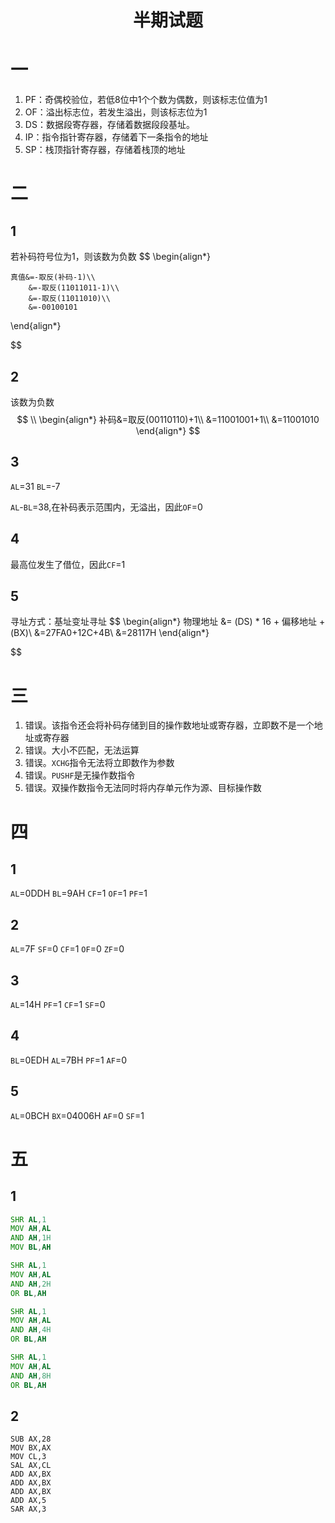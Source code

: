 <h1 align="center">半期试题</h1>



# 一

1. PF：奇偶校验位，若低8位中1个个数为偶数，则该标志位值为1
2. OF：溢出标志位，若发生溢出，则该标志位为1
3. DS：数据段寄存器，存储着数据段段基址。
4. IP：指令指针寄存器，存储着下一条指令的地址
5. SP：栈顶指针寄存器，存储着栈顶的地址

# 二
## 1
若补码符号位为1，则该数为负数
$$
\begin{align*}
    
    真值&=-取反(补码-1)\\
        &=-取反(11011011-1)\\
        &=-取反(11011010)\\
        &=-00100101
\end{align*}

$$

## 2
该数为负数
$$
\\
\begin{align*}
    补码&=取反(00110110)+1\\
        &=11001001+1\\
        &=11001010
\end{align*}
$$
## 3

`AL`=31
`BL`=-7

`AL`-`BL`=38,在补码表示范围内，无溢出，因此`OF`=0

## 4
最高位发生了借位，因此`CF`=1

## 5

寻址方式：基址变址寻址
$$
\begin{align*}
    物理地址 &= (DS) * 16 + 偏移地址 + (BX)\\
        &=27FA0+12C+4B\\
        &=28117H
\end{align*}

$$




# 三
1. 错误。该指令还会将补码存储到目的操作数地址或寄存器，立即数不是一个地址或寄存器
2. 错误。大小不匹配，无法运算
3. 错误。`XCHG`指令无法将立即数作为参数
4. 错误。`PUSHF`是无操作数指令
5. 错误。双操作数指令无法同时将内存单元作为源、目标操作数

# 四
## 1

`AL`=0DDH
`BL`=9AH
`CF`=1
`OF`=1
`PF`=1

## 2
`AL`=7F
`SF`=0
`CF`=1
`OF`=0
`ZF`=0
## 3
`AL`=14H
`PF`=1
`CF`=1
`SF`=0
## 4
`BL`=0EDH
`AL`=7BH
`PF`=1
`AF`=0
## 5
`AL`=0BCH
`BX`=04006H
`AF`=0
`SF`=1


# 五
## 1
```asm
SHR AL,1
MOV AH,AL
AND AH,1H
MOV BL,AH

SHR AL,1
MOV AH,AL
AND AH,2H
OR BL,AH

SHR AL,1
MOV AH,AL
AND AH,4H
OR BL,AH

SHR AL,1
MOV AH,AL
AND AH,8H
OR BL,AH

```

## 2

```ASM
SUB AX,28
MOV BX,AX
MOV CL,3
SAL AX,CL
ADD AX,BX
ADD AX,BX
ADD AX,BX
ADD AX,5
SAR AX,3
```